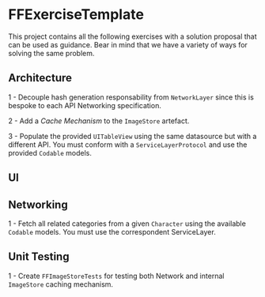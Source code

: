 # FFExerciseTemplate

This project contains all the following exercises with a solution proposal that can be used as guidance. Bear in mind that we have a variety of ways for solving the same problem.

## Architecture

1 - Decouple hash generation responsability from `NetworkLayer` since this is bespoke to each API Networking specification.

2 - Add a *Cache Mechanism* to the `ImageStore` artefact.

3 - Populate the provided `UITableView` using the same datasource but with a different API. You must conform with a `ServiceLayerProtocol` and use the provided `Codable` models.

## UI

## Networking

1 - Fetch all related categories from a given `Character` using the available `Codable` models. You must use the correspondent ServiceLayer.

## Unit Testing

1 - Create `FFImageStoreTests` for testing both Network and internal `ImageStore` caching mechanism.


